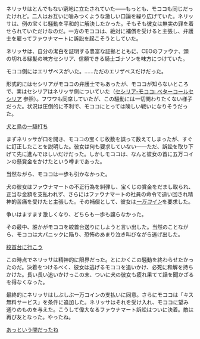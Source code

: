 <!-- title: 解決 -->
<!-- relationship: Alliance -->

ネリッサはとんでもない窮地に立たされていた――もっとも、モココも同じだったけれど。二人はお互いに噛みつくような激しい口論を繰り広げていた。ネリッサは、例の宝くじ騒動を平和的に解決したかった。そもそも彼女は無実の罪を着せられていただけなのだ。一方のモココは、絶対に補償を受けると主張し、弁護士を雇ってファウナマートに訴訟を起こそうとしていた。

ネリッサは、自分の潔白を証明する豊富な証拠とともに、CEOのファウナ、頭の切れる緑髪の味方セシリア、信頼できる騎士ゴナソンを味方につけていた。

モココ側にはエリザベスがいた。……ただのエリザベスだけだった。

形式的にはセシリアがモココの弁護士でもあったが、モココが知らないところで、実はセシリアはネリッサ側についていた（[セシリア-モココ: ベターコールセシリア](#edge:mococo-cecilia) 参照）。フワワも同席していたが、この騒動には一切関わりたくない様子だった。状況は圧倒的に不利で、モココにとっては険しい戦いになりそうだった。

[犬と鳥の一騎打ち](#embed:https://www.youtube.com/live/wINOVotsvPY?t=878)

まずネリッサが口を開き、モココの宝くじ枚数を誤って数えてしまったが、すぐに訂正したことを説明した。彼女は何も要求していない――ただ、訴訟を取り下げて先に進んでほしいだけだった。しかしモココは、なんと彼女の首に五万コインの懸賞金をかけたという噂まであった。

当然ながら、モココは一歩も引かなかった。

犬の彼女はファウナマートの不正行為を糾弾し、宝くじの賞金をだまし取られ、正当な金額を支払われず、さらにはファウナマートの社員の命令で追い回され精神的苦痛を受けたと主張した。その補償として、彼女は[_一万コイン_](https://www.youtube.com/live/wINOVotsvPY?feature=shared&t=1310)を要求した。

争いはますます激しくなり、どちらも一歩も譲らなかった。

その最中、誰かがモココを絞首台送りにしようと言い出した。当然のことながら、モココは大パニックに陥り、恐怖のあまり泣き叫びながら逃げ出した。

[絞首台に行こう](#embed:https://www.youtube.com/live/wINOVotsvPY?si=BViZFZodzvRoTCtf&start=1600)

この時点でネリッサは精神的に限界だった。とにかくこの騒動を終わらせたかったのだ。決着をつけるべく、彼女は逃げるモココを追いかけ、必死に和解を持ちかけた。長い長い追いかけっこの末、ついに犬の彼女も疲れ果てて話を聞かざるを得なくなった。

最終的にネリッサはしぶしぶ一万コインの支払いに同意。さらにモココは「キス無料サービス」を条件に追加した。ネリッサはそれを受け入れ、モココに望み通りのものを与えた。こうして偉大なるファウナマート訴訟はついに決着。敵は再び友となった。やったね。

[あっという間だったね](#embed:https://www.youtube.com/live/wINOVotsvPY?feature=shared&t=3185)
